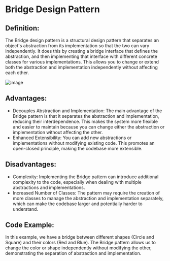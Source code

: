 
# Bridge Design Pattern

## Definition:
The Bridge design pattern is a structural design pattern that separates an object's abstraction from its implementation
so that the two can vary independently. It does this by creating a bridge interface that defines the abstraction, and 
then implementing that interface with different concrete classes for various implementations. This allows you to change
or extend both the abstraction and implementation independently without affecting each other.

![image](https://github.com/DanSaada/Design-Patterns-Playground/assets/112869076/2c144bd0-53d5-45dd-9113-2ed05a90b390)


## Advantages:
* Decouples Abstraction and Implementation: The main advantage of the Bridge pattern is that it separates the abstraction and implementation, reducing their interdependence. This makes the system more flexible and easier to maintain because you can change either the abstraction or implementation without affecting the other.
* Enhanced Extensibility: You can add new abstractions or implementations without modifying existing code. This promotes an open-closed principle, making the codebase more extensible.

## Disadvantages:
* Complexity: Implementing the Bridge pattern can introduce additional complexity to the code, especially when dealing with multiple abstractions and implementations.
* Increased Number of Classes: The pattern may require the creation of more classes to manage the abstraction and implementation separately, which can make the codebase larger and potentially harder to understand.

## Code Example:
In this example, we have a bridge between different shapes (Circle and Square) and their colors (Red and Blue). 
The Bridge pattern allows us to change the color or shape independently without modifying the other, demonstrating the separation of abstraction and implementation.


